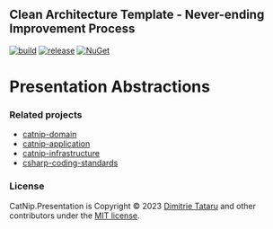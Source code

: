 ## Clean Architecture Template - Never-ending Improvement Process

[![build](https://github.com/dimitrietataru/catnip-presentation/actions/workflows/build.yml/badge.svg)](https://github.com/dimitrietataru/catnip-presentation/actions/workflows/build.yml)
[![release](https://github.com/dimitrietataru/catnip-presentation/actions/workflows/release.yml/badge.svg)](https://github.com/dimitrietataru/catnip-presentation/actions/workflows/release.yml)
[![NuGet](https://img.shields.io/nuget/v/CatNip.Presentation)](https://www.nuget.org/packages/CatNip.Presentation)

# Presentation Abstractions

### Related projects
* [catnip-domain](https://github.com/dimitrietataru/catnip-domain)
* [catnip-application](https://github.com/dimitrietataru/catnip-application)
* [catnip-infrastructure](https://github.com/dimitrietataru/catnip-infrastructure)
* [csharp-coding-standards](https://github.com/dimitrietataru/csharp-coding-standards)

### License
CatNip.Presentation is Copyright © 2023 [Dimitrie Tataru](https://github.com/dimitrietataru) and other contributors under the [MIT license](https://github.com/dimitrietataru/catnip-presentation/blob/ace/LICENSE).
